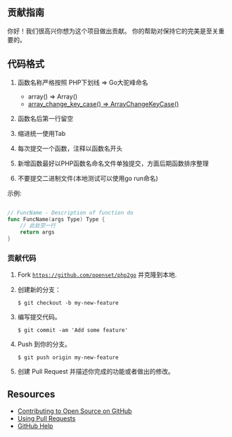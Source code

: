 ## 贡献指南

你好！我们很高兴你想为这个项目做出贡献。 你的帮助对保持它的完美是至关重要的。

## 代码格式

  1. 函数名称严格按照 PHP下划线 => Go大驼峰命名
     - array() => Array()
     - [array_change_key_case() => ArrayChangeKeyCase()](https://github.com/openset/php2go/blob/master/php/array_change_key_case.go)

  0. 函数名后第一行留空
  0. 缩进统一使用Tab
  0. 每次提交一个函数，注释以函数名开头
  0. 新增函数最好以PHP函数名命名文件单独提交，方面后期函数排序整理
  0. 不要提交二进制文件(本地测试可以使用go run命名)

示例:

```go

// FuncName - Description of function do
func FuncName(args Type) Type {
    // 此处空一行
    return args
}

```

### 贡献代码

1. Fork [`https://github.com/openset/php2go`](https://github.com/openset/php2go) 并克隆到本地.
0. 创建新的分支：

    ```shell
    $ git checkout -b my-new-feature
    ```

0. 编写提交代码。

    ```shell
    $ git commit -am 'Add some feature'
    ```
    
0. Push 到你的分支。

    ```shell
    $ git push origin my-new-feature
    ```

0. 创建 Pull Request 并描述你完成的功能或者做出的修改。

## Resources

- [Contributing to Open Source on GitHub](https://guides.github.com/activities/contributing-to-open-source/)
- [Using Pull Requests](https://help.github.com/articles/using-pull-requests/)
- [GitHub Help](https://help.github.com)
